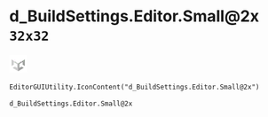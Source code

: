 # d_BuildSettings.Editor.Small@2x `32x32`
<img src="/img/d_BuildSettings.Editor.Small@2x.png" width=32 height=32>

``` CSharp
EditorGUIUtility.IconContent("d_BuildSettings.Editor.Small@2x")
```
```
d_BuildSettings.Editor.Small@2x
```
